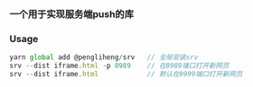 ﻿### 一个用于实现服务端push的库


### Usage 
```js
yarn global add @pengliheng/srv   // 全局安装srv
srv --dist iframe.html -p 8989    // 在8989端口打开新网页
srv --dist iframe.html            // 默认在9999端口打开新网页
```